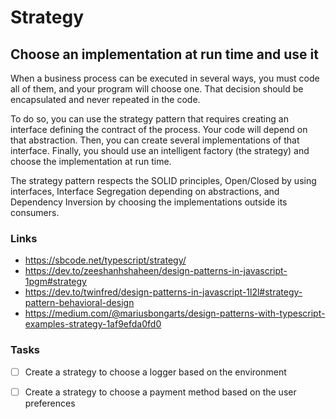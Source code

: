 # Strategy

## Choose an implementation **at run time** and use it

When a business process can be executed in several ways, you must code all of them, and your program will choose one. That decision should be encapsulated and never repeated in the code.

To do so, you can use the strategy pattern that requires creating an interface defining the contract of the process. Your code will depend on that abstraction. Then, you can create several implementations of that interface. Finally, you should use an intelligent factory (the strategy) and choose the implementation at run time.

The strategy pattern respects the SOLID principles, Open/Closed by using interfaces, Interface Segregation depending on abstractions, and Dependency Inversion by choosing the implementations outside its consumers.

### Links

- https://sbcode.net/typescript/strategy/
- https://dev.to/zeeshanhshaheen/design-patterns-in-javascript-1pgm#strategy
- https://dev.to/twinfred/design-patterns-in-javascript-1l2l#strategy-pattern-behavioral-design
- https://medium.com/@mariusbongarts/design-patterns-with-typescript-examples-strategy-1af9efda0fd0

### Tasks

- [ ] Create a strategy to choose a logger based on the environment

- [ ] Create a strategy to choose a payment method based on the user preferences
